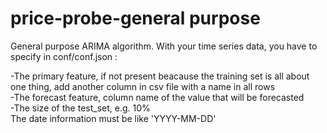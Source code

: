 # price-probe-general purpose

General purpose ARIMA algorithm. With your time series data, you have to specify in conf/conf.json :

-The primary feature, if not present beacause the training set is all about one thing, add another column in csv file with a name in all rows <br>
-The forecast feature, column name of the value that will be forecasted <br>
-The size of the test_set, e.g. 10% <br>
The date information must be like 'YYYY-MM-DD'

